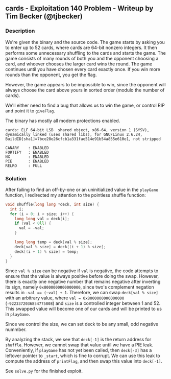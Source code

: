 ## cards - Exploitation 140 Problem - Writeup by Tim Becker (@tjbecker)

### Description

We're given the binary and the source code. The game starts by asking you to enter up to 52 cards, where
cards are 64-bit nonzero integers. It then performs some unnecessary shuffling to the cards and starts the
game. The game consists of many rounds of both you and the opponent choosing a card, and whoever chooses the larger
card wins the round. The game continues until you have chosen every card exactly once.
If you win more rounds than the opponent, you get the flag.

However, the game appears to be impossible to win, since the opponent will always choose the card above yours
in sorted order (modulo the number of cards).

We'll either need to find a bug that allows us to win the game, or control RIP and point it to `giveFlag`.

The binary has mostly all modern protections enabled.

```
cards: ELF 64-bit LSB  shared object, x86-64, version 1 (SYSV), dynamically linked (uses shared libs), for GNU/Linux 2.6.24, BuildID[sha1]=7bce28e26cfcb1a331fae514e91b54a855e610e1, not stripped

CANARY    : ENABLED
FORTIFY   : ENABLED
NX        : ENABLED
PIE       : ENABLED
RELRO     : FULL
```

### Solution

After failing to find an off-by-one or an uninitialized value in the `playGame` function, I redirected my
attention to the pointless shuffle function:

```c
void shuffle(long long *deck, int size) {
  int i;
  for (i = 0; i < size; i++) {
    long long val = deck[i];
    if (val < 0ll) {
      val = -val;
    }

    long long temp = deck[val % size];
    deck[val % size] = deck[(i + 1) % size];
    deck[(i + 1) % size] = temp;
  }
}
```

Since `val % size` can be negative if `val` is negative, the code attempts to ensure that the value is always
positive before doing the swap. However, there is exactly one negative number that remains negative after inverting
its sign, namely `0x8000000000000000`, since two's complement negation results in `-val == (~val) + 1`. Therefore,
we can swap `deck[val % size]` with an arbitrary value, where `val = 0x8000000000000000`
(`-9223372036854775808`) and `size` is a controlled integer between 1 and 52. This swapped value will become
one of our cards and will be printed to us in `playGame`.

Since we control the size, we can set deck to be any small, odd negative nummber.

By analyzing the stack, we see that `deck[-1]` is the return address for `shuffle`. However, we cannot
swap that value until we have a PIE leak. Conveniently, if `playGame` has not yet been called, then
`deck[-3]` has a leftover pointer to `_start`, which is fine to corrupt. We can use this leak to compute
the address of `printFlag`, and then swap this value into `deck[-1]`.

See `solve.py` for the finished exploit.
